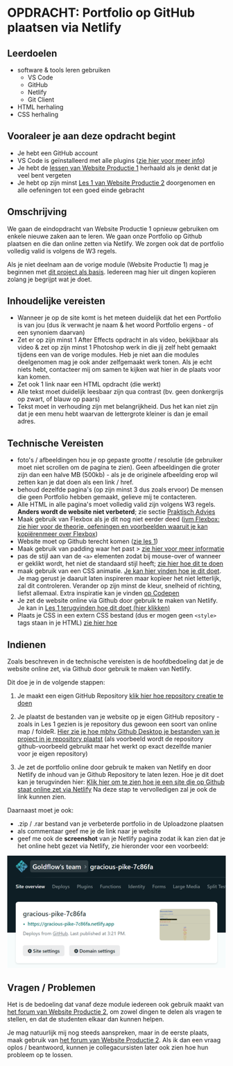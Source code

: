 # OPDRACHT: Portfolio op GitHub plaatsen via Netlify

## Leerdoelen

- software & tools leren gebruiken
  - VS Code
  - GitHub
  - Netlify
  - Git Client
- HTML herhaling
- CSS herhaling

## Vooraleer je aan deze opdracht begint

- Je hebt een GitHub account
- VS Code is geïnstalleerd met alle plugins ([zie hier voor meer info](../visual-code-extensions.md))
- Je hebt de [lessen van Website Productie 1](https://goldflow.github.io/website-productie/#overzicht-lessen) herhaald als je denkt dat je veel bent vergeten
- Je hebt op zijn minst [Les 1 van Website Productie 2](https://goldflow.github.io/website-productie-2/les_01/) doorgenomen en alle oefeningen tot een goed einde gebracht

## Omschrijving

We gaan de eindopdracht van Website Productie 1 opnieuw gebruiken om enkele nieuwe zaken aan te leren. We gaan onze Portfolio op Github plaatsen en die dan online zetten via Netlify. We zorgen ook dat de portfolio volledig valid is volgens de W3 regels.

Als je niet deelnam aan de vorige module (Website Productie 1) mag je beginnen met [dit project als basis](pf_start.zip). Iedereen mag hier uit dingen kopïeren zolang je begrijpt wat je doet.

## Inhoudelijke vereisten

- Wanneer je op de site komt is het meteen duidelijk dat het een Portfolio is van jou (dus ik verwacht je naam & het woord Portfolio ergens - of een synoniem daarvan)
- Zet er op zijn minst 1 After Effects opdracht in als video, bekijkbaar als video & zet op zijn minst 1 Photoshop werk in die jij zelf hebt gemaakt tijdens een van de vorige modules. Heb je niet aan die modules deelgenomen mag je ook ander zelfgemaakt werk tonen. Als je echt niets hebt, contacteer mij om samen te kijken wat hier in de plaats voor kan komen.
- Zet ook 1 link naar een HTML opdracht (die werkt)
- Alle tekst moet duidelijk leesbaar zijn qua contrast (bv. geen donkergrijs op zwart, of blauw op paars)
- Tekst moet in verhouding zijn met belangrijkheid. Dus het kan niet zijn dat je een menu hebt waarvan de lettergrote kleiner is dan je email adres.

## Technische Vereisten

- foto's / afbeeldingen hou je op gepaste grootte / resolutie (de gebruiker moet niet scrollen om de pagina te zien). Geen afbeeldingen die groter zijn dan een halve MB (500kb) - als je de originele afbeelding erop wil zetten kan je dat doen als een link / href.
- behoud dezelfde pagina's (op zijn minst 3 dus zoals ervoor) De mensen die geen Portfolio hebben gemaakt, gelieve mij te contacteren.
- Alle HTML in alle pagina's moet volledig valid zijn volgens W3 regels. **Anders wordt de website niet verbeterd**; zie sectie [Praktisch Advies](../praktisch-advies)
- Maak gebruik van Flexbox als je dit nog niet eerder deed ([ivm Flexbox: zie hier voor de theorie, oefeningen en voorbeelden waaruit je kan kopiërenmeer over Flexbox](https://goldflow.github.io/website-productie/les_05/#flexbox))
- Website moet op Github terecht komen ([zie les 1](https://goldflow.github.io/website-productie-2/les_01/))
- Maak gebruik van padding waar het past > [zie hier voor meer informatie](https://www.w3schools.com/css/css_padding.asp)
- pas de stijl aan van de `<a>` elementen zodat bij mouse-over of wanneer er geklikt wordt, het niet de standaard stijl heeft; [zie hier hoe dit te doen](https://developer.mozilla.org/en-US/docs/Web/CSS/:hover)
- maak gebruik van een CSS animatie. [Je kan hier vinden hoe je dit doet](https://www.w3schools.com/css/css3_animations.asp). Je mag gerust je daaruit laten inspireren maar kopïeer het niet letterlijk, zal dit controleren. Verander op zijn minst de kleur, snelheid of richting, liefst allemaal. Extra inspiratie kan je vinden [op Codepen](https://codepen.io/tag/css-animation)
- Je zet de website online via Github door gebruik te maken van Netlify. Je kan in [Les 1 terugvinden hoe dit doet (hier klikken)](https://goldflow.github.io/website-productie-2/les_01/#hoe-site-van-github-op-netlify-te-plaatsen)
- Plaats je CSS in een extern CSS bestand (dus er mogen geen `<style>` tags staan in je HTML) [zie hier hoe](https://goldflow.github.io/website-productie/les_02/#css-toevoegen-aan-ons-document)

## Indienen

Zoals beschreven in de technische vereisten is de hoofdbedoeling dat je de website online zet, via Github door gebruik te maken van Netlify.

Dit doe je in de volgende stappen:

1. Je maakt een eigen GitHub Repository [klik hier hoe repository creatie te doen](https://goldflow.github.io/website-productie-2/les_01/#repository-creatie)

2. Je plaatst de bestanden van je website op je eigen GitHub repository - zoals in Les 1 gezien is je repository dus gewoon een soort van online map / foldeR. [Hier zie je hoe mbhv Github Desktop je bestanden van je project in je repository plaatst](https://goldflow.github.io/website-productie-2/les_01/#github-desktop---fetch-pull-push) (als voorbeeld wordt de repository github-voorbeeld gebruikt maar het werkt op exact dezelfde manier voor je eigen repository)

3. Je zet de portfolio online door gebruik te maken van Netlify en door Netlify de inhoud van je Github Repository te laten lezen. Hoe je dit doet kan je terugvinden hier: [Klik hier om te zien hoe je een site die op Github staat online zet via Netlify](https://goldflow.github.io/website-productie-2/les_01/#hoe-site-van-github-op-netlify-te-plaatsen) Na deze stap te vervolledigen zal je ook de link kunnen zien.

Daarnaast moet je ook:

- .zip / .rar bestand van je verbeterde portfolio in de Uploadzone plaatsen
- als commentaar geef me je de link naar je website
- geef me ook de **screenshot** van je Netlify pagina zodat ik kan zien dat je het online hebt gezet via Netlify, zie hieronder voor een voorbeeld:

![ ](portfolio-netlify-voorbeeld.PNG)

## Vragen / Problemen

Het is de bedoeling dat vanaf deze module iedereen ook gebruik maakt van [het forum van Website Productie 2](https://cvobrussel.smartschool.be/index.php?module=Forum&file=showforum&function=main&courseID=9365&ssID=1711), om zowel dingen te delen als vragen te stellen, en dat de studenten elkaar dan kunnen helpen.

Je mag natuurlijk mij nog steeds aanspreken, maar in de eerste plaats, maak gebruik van [het forum van Website Productie 2](https://cvobrussel.smartschool.be/index.php?module=Forum&file=showforum&function=main&courseID=9365&ssID=1711). Als ik dan een vraag oplos / beantwoord, kunnen je collegacursisten later ook zien hoe hun probleem op te lossen.

